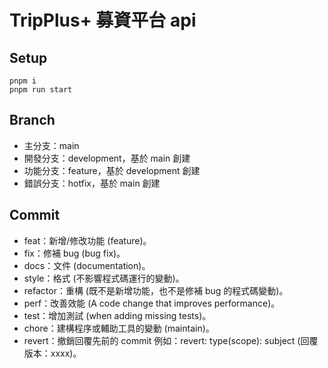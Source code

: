 # TripPlus+ 募資平台 api

## Setup
```
pnpm i
pnpm run start
```

## Branch
* 主分支：main
* 開發分支：development，基於 main 創建
* 功能分支：feature，基於 development 創建
* 錯誤分支：hotfix，基於 main 創建

## Commit
* feat：新增/修改功能 (feature)。
* fix：修補 bug (bug fix)。
* docs：文件 (documentation)。
* style：格式 (不影響程式碼運行的變動)。
* refactor：重構 (既不是新增功能，也不是修補 bug 的程式碼變動)。
* perf：改善效能 (A code change that improves performance)。
* test：增加測試 (when adding missing tests)。
* chore：建構程序或輔助工具的變動 (maintain)。
* revert：撤銷回覆先前的 commit 例如：revert: type(scope): subject (回覆版本：xxxx)。